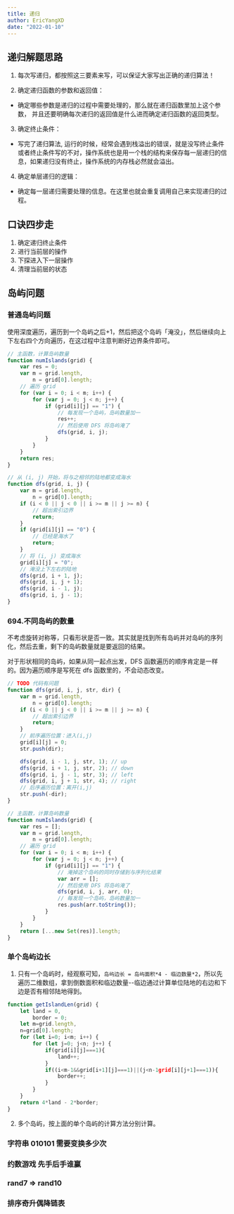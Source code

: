 ```yaml
---
title: 递归
author: EricYangXD
date: "2022-01-10"
---
```


## 递归解题思路

1. 每次写递归，都按照这三要素来写，可以保证大家写出正确的递归算法！

2. 确定递归函数的参数和返回值：

- 确定哪些参数是递归的过程中需要处理的，那么就在递归函数里加上这个参数， 并且还要明确每次递归的返回值是什么进而确定递归函数的返回类型。

3. 确定终止条件：

- 写完了递归算法, 运行的时候，经常会遇到栈溢出的错误，就是没写终止条件或者终止条件写的不对，操作系统也是用一个栈的结构来保存每一层递归的信息，如果递归没有终止，操作系统的内存栈必然就会溢出。

4. 确定单层递归的逻辑：

- 确定每一层递归需要处理的信息。在这里也就会重复调用自己来实现递归的过程。

## 口诀四步走

1. 确定递归终止条件
2. 进行当前层的操作
3. 下探进入下一层操作
4. 清理当前层的状态

## 岛屿问题

### 普通岛屿问题

使用深度遍历，遍历到一个岛屿之后+1，然后把这个岛屿「淹没」，然后继续向上下左右四个方向遍历，在这过程中注意判断好边界条件即可。

```js
// 主函数，计算岛屿数量
function numIslands(grid) {
	var res = 0;
	var m = grid.length,
		n = grid[0].length;
	// 遍历 grid
	for (var i = 0; i < m; i++) {
		for (var j = 0; j < n; j++) {
			if (grid[i][j] == "1") {
				// 每发现一个岛屿，岛屿数量加一
				res++;
				// 然后使用 DFS 将岛屿淹了
				dfs(grid, i, j);
			}
		}
	}
	return res;
}

// 从 (i, j) 开始，将与之相邻的陆地都变成海水
function dfs(grid, i, j) {
	var m = grid.length,
		n = grid[0].length;
	if (i < 0 || j < 0 || i >= m || j >= n) {
		// 超出索引边界
		return;
	}
	if (grid[i][j] == "0") {
		// 已经是海水了
		return;
	}
	// 将 (i, j) 变成海水
	grid[i][j] = "0";
	// 淹没上下左右的陆地
	dfs(grid, i + 1, j);
	dfs(grid, i, j + 1);
	dfs(grid, i - 1, j);
	dfs(grid, i, j - 1);
}
```

### 694.不同岛屿的数量

不考虑旋转对称等，只看形状是否一致。其实就是找到所有岛屿并对岛屿的序列化，然后去重，剩下的岛屿数量就是要返回的结果。

对于形状相同的岛屿，如果从同一起点出发，DFS 函数遍历的顺序肯定是一样的。因为遍历顺序是写死在 dfs 函数里的，不会动态改变。

```js
// TODO 代码有问题
function dfs(grid, i, j, str, dir) {
	var m = grid.length,
		n = grid[0].length;
	if (i < 0 || j < 0 || i >= m || j >= n) {
		// 超出索引边界
		return;
	}
	// 前序遍历位置：进入(i,j)
	grid[i][j] = 0;
	str.push(dir);

	dfs(grid, i - 1, j, str, 1); // up
	dfs(grid, i + 1, j, str, 2); // down
	dfs(grid, i, j - 1, str, 3); // left
	dfs(grid, i, j + 1, str, 4); // right
	// 后序遍历位置：离开(i,j)
	str.push(-dir);
}

// 主函数，计算岛屿数量
function numIslands(grid) {
	var res = [];
	var m = grid.length,
		n = grid[0].length;
	// 遍历 grid
	for (var i = 0; i < m; i++) {
		for (var j = 0; j < n; j++) {
			if (grid[i][j] == "1") {
				// 淹掉这个岛屿的同时存储到与序列化结果
				var arr = [];
				// 然后使用 DFS 将岛屿淹了
				dfs(grid, i, j, arr, 0);
				// 每发现一个岛屿，岛屿数量加一
				res.push(arr.toString());
			}
		}
	}
	return [...new Set(res)].length;
}
```

### 单个岛屿边长

1. 只有一个岛屿时，经观察可知，`岛屿边长 = 岛屿面积*4 - 临边数量*2`，所以先遍历二维数组，拿到倒数面积和临边数量--临边通过计算单位陆地的右边和下边是否有相邻陆地得到。

```js
function getIslandLen(grid) {
	let land = 0,
		border = 0;
	let m=grid.length,
	n=grid[0].length;
	for (let i=0; i<m; i++) {
		for (let j=0; j<n; j++) {
			if(grid[i][j]===1){
				land++;
			}
			if((i<m-1&&grid[i+1][j]===1)||(j<n-1grid[i][j+1]===1)){
				border++;
			}
		}
	}
	return 4*land - 2*border;
}
```

2. 多个岛屿，按上面的单个岛屿的计算方法分别计算。

### 字符串 010101 需要变换多少次

### 约数游戏 先手后手谁赢

### rand7 => rand10

### 排序奇升偶降链表

